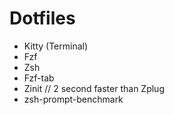 # Dotfiles

- Kitty (Terminal)
- Fzf
- Zsh
- Fzf-tab
- Zinit // 2 second faster than Zplug
- zsh-prompt-benchmark
